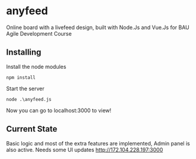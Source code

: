 # anyfeed
Online board with a livefeed design, built with Node.Js and Vue.Js for BAU Agile Development Course

## Installing

Install the node modules
```
npm install
```
Start the server
```
node .\anyfeed.js
```
Now you can go to localhost:3000 to view!

## Current State
Basic logic and most of the extra features are implemented, Admin panel is also active. Needs some UI updates
http://172.104.228.197:3000

